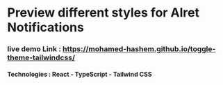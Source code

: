 # Preview different styles for Alret Notifications

### live demo Link : https://mohamed-hashem.github.io/toggle-theme-tailwindcss/

#### Technologies : React - TypeScript - Tailwind CSS

